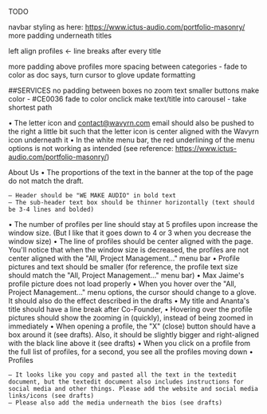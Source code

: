 TODO

navbar styling as here: https://www.ictus-audio.com/portfolio-masonry/
more padding underneath titles

left align profiles <-
line breaks after every title

more padding above profiles
more spacing between categories - fade to color as doc says, turn cursor to glove
update formatting

##SERVICES
no padding between boxes
no zoom text
smaller buttons
make color - #CE0036
fade to color onclick
make text/title into carousel - take shortest path

• The letter icon and contact@wavyrn.com email should also be pushed to the right a little bit such that the letter icon is center aligned with the Wavyrn icon underneath it
• In the white menu bar, the red underlining of the menu options is not working as intended (see reference: https://www.ictus-audio.com/portfolio-masonry/)

About Us
• The proportions of the text in the banner at the top of the page do not match the draft.

    — Header should be "WE MAKE AUDIO" in bold text
    — The sub-header text box should be thinner horizontally (text should be 3-4 lines and bolded)

• The number of profiles per line should stay at 5 profiles upon increase the window size. (But I like that it goes down to 4 or 3 when you decrease the window size)
• The line of profiles should be center aligned with the page. You'll notice that when the window size is decreased, the profiles are not center aligned with the "All, Project Management..." menu bar
• Profile pictures and text should be smaller (for reference, the profile text size should match the "All, Project Management..." menu bar)
• Max Jaime's profile picture does not load properly
• When you hover over the "All, Project Management..." menu options, the cursor should change to a glove. It should also do the effect described in the drafts
• My title and Ananta's title should have a line break after Co-Founder,
• Hovering over the profile pictures should show the zooming in (quickly), instead of being zoomed in immediately
• When opening a profile, the "X" (close) button should have a box around it (see drafts). Also, it should be slightly bigger and right-aligned with the black line above it (see drafts)
• When you click on a profile from the full list of profiles, for a second, you see all the profiles moving down
• Profiles

    — It looks like you copy and pasted all the text in the textedit document, but the textedit document also includes instructions for social media and other things. Please add the website and social media links/icons (see drafts)
    — Please also add the media underneath the bios (see drafts)